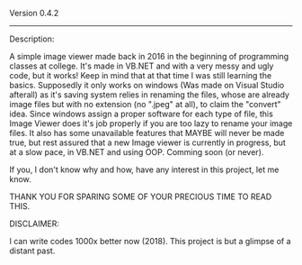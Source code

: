 Version 0.4.2

-----------------------------------------------------
Description:

A simple image viewer made back in 2016 in the beginning of programming classes at college.
It's made in VB.NET and with a very messy and ugly code, but it works! Keep in mind that at that time
I was still learning the basics.
Supposedly it only works on windows (Was made on Visual Studio afterall) as it's saving system relies in renaming the
files, whose are already image files but with no extension (no ".jpeg" at all), to claim the "convert" idea. Since windows
assign a proper software for each type of file, this Image Viewer does it's job properly if you are too lazy to rename your 
image files.
It also has some unavailable features that MAYBE will never be made true, but rest assured that a new Image viewer is currently in progress,
but at a slow pace, in VB.NET  and using OOP. Comming soon (or never).

If you, I don't know why and how, have any interest in this project, let me know.

THANK YOU FOR SPARING SOME OF YOUR PRECIOUS TIME TO READ THIS.


DISCLAIMER:

I can write codes 1000x better now (2018). This project is but a glimpse of a distant past. 
